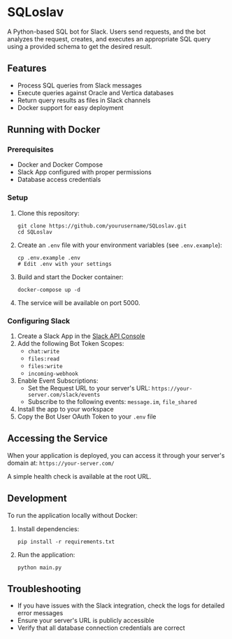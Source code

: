# SQLoslav
A Python-based SQL bot for Slack. Users send requests, and the bot analyzes the request, creates, and executes an appropriate SQL query using a provided schema to get the desired result.

## Features

- Process SQL queries from Slack messages
- Execute queries against Oracle and Vertica databases
- Return query results as files in Slack channels
- Docker support for easy deployment

## Running with Docker

### Prerequisites

- Docker and Docker Compose
- Slack App configured with proper permissions
- Database access credentials

### Setup

1. Clone this repository:
   ```
   git clone https://github.com/yourusername/SQLoslav.git
   cd SQLoslav
   ```

2. Create an `.env` file with your environment variables (see `.env.example`):
   ```
   cp .env.example .env
   # Edit .env with your settings
   ```

3. Build and start the Docker container:
   ```
   docker-compose up -d
   ```

4. The service will be available on port 5000. 

### Configuring Slack

1. Create a Slack App in the [Slack API Console](https://api.slack.com/apps)
2. Add the following Bot Token Scopes:
   - `chat:write`
   - `files:read`
   - `files:write`
   - `incoming-webhook`
3. Enable Event Subscriptions:
   - Set the Request URL to your server's URL: `https://your-server.com/slack/events`
   - Subscribe to the following events: `message.im`, `file_shared`
4. Install the app to your workspace
5. Copy the Bot User OAuth Token to your `.env` file

## Accessing the Service

When your application is deployed, you can access it through your server's domain at:
`https://your-server.com/`

A simple health check is available at the root URL.

## Development

To run the application locally without Docker:

1. Install dependencies:
   ```
   pip install -r requirements.txt
   ```

2. Run the application:
   ```
   python main.py
   ```

## Troubleshooting

- If you have issues with the Slack integration, check the logs for detailed error messages
- Ensure your server's URL is publicly accessible
- Verify that all database connection credentials are correct
